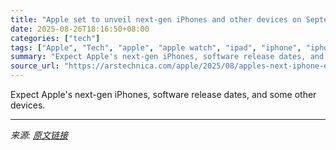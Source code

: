 ```yaml
---
title: "Apple set to unveil next-gen iPhones and other devices on September 9"
date: 2025-08-26T18:16:50+08:00
categories: ["tech"]
tags: ["Apple", "Tech", "apple", "apple watch", "ipad", "iphone", "iphone 17", "Mac", "MacBook Air", "MacBook Pro"]
summary: "Expect Apple's next-gen iPhones, software release dates, and some other devices."
source_url: "https://arstechnica.com/apple/2025/08/apples-next-iphone-event-is-happening-september-9-at-1-pm-eastern/"
---
```


Expect Apple's next-gen iPhones, software release dates, and some other devices.

---

*来源: [原文链接](https://arstechnica.com/apple/2025/08/apples-next-iphone-event-is-happening-september-9-at-1-pm-eastern/)*
